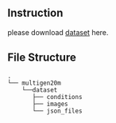## Instruction
please download [dataset](https://console.cloud.google.com/storage/browser/sfr-unicontrol-data-research/dataset) here.


## File Structure
```
.                         
└── multigen20m
    └──dataset                              
       ├── conditions                      
       ├── images
       └── json_files                                             
```
